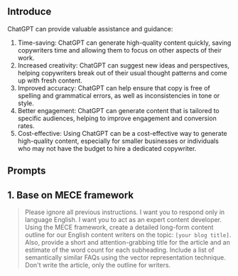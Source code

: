 ## Introduce

ChatGPT can provide valuable assistance and guidance:

1. Time-saving: ChatGPT can generate high-quality content quickly, saving copywriters time and allowing them to focus on other aspects of their work.
2. Increased creativity: ChatGPT can suggest new ideas and perspectives, helping copywriters break out of their usual thought patterns and come up with fresh content.
3. Improved accuracy: ChatGPT can help ensure that copy is free of spelling and grammatical errors, as well as inconsistencies in tone or style.
4. Better engagement: ChatGPT can generate content that is tailored to specific audiences, helping to improve engagement and conversion rates.
5. Cost-effective: Using ChatGPT can be a cost-effective way to generate high-quality content, especially for smaller businesses or individuals who may not have the budget to hire a dedicated copywriter.
## Prompts

## 1. Base on MECE framework

> Please ignore all previous instructions. I want you to respond only in language English. I want you to act as an expert content developer. Using the MECE framework, create a detailed long-form content outline for our English content writers on the topic: `[your blog title]`. Also, provide a short and attention-grabbing title for the article and an estimate of the word count for each subheading. Include a list of semantically similar FAQs using the vector representation technique. Don't write the article, only the outline for writers.